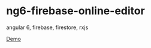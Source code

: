 # ng6-firebase-online-editor
angular 6, firebase, firestore, rxjs

[Demo](https://vs-code-a3d2b.firebaseapp.com/#/)
